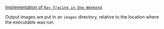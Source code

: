 [Implementation of `Ray Tracing in One Weekend`](https://raytracing.github.io/books/RayTracingInOneWeekend.html)

Output images are put in an `images` directory, relative to the location where the executable was run.